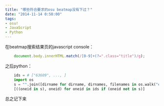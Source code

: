 ```yaml
---
title: "哪些符合要求的osu beatmap没有下过？"
date: "2014-11-14 0:58:00"
tags:
- osu!
- JavaScript
- Python
---
```

在beatmap搜索结果页的javascript console：

```javascript
    document.body.innerHTML.match(/[0-9]+(?=".class="title")/g);
```

之后python：

```python
    ids = # ["63609", ..., ]
    import os
    s = "".join([dirname for dirname, dirnames, filenames in os.walk("e:/path/to/osu/songs")])
    [((oneid in s), oneid) for oneid in ids if (oneid not in s)]
```

总之记下来